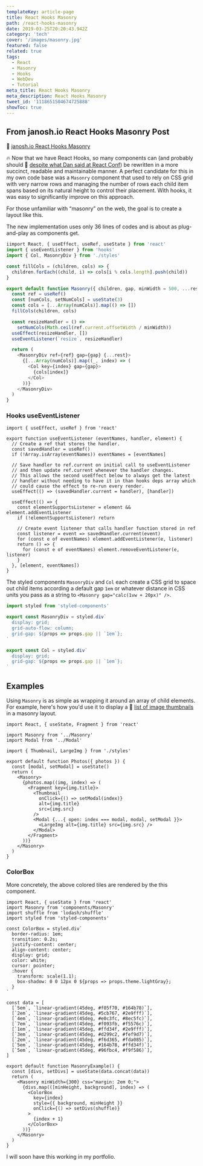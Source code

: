 ```yaml
---
templateKey: article-page
title: React Hooks Masonry
path: /react-hooks-masonry
date: 2019-03-25T20:20:43.942Z
category: 'tech'
cover: '/images/masonry.jpg'
featured: false
related: true
tags:
  - React
  - Masonry
  - Hooks
  - WebDev
  - Tutorial
meta_title: React Hooks Masonry
meta_description: React Hooks Masonry
tweet_id: '1118651504674725888'
showToc: true
---
```


## From janosh.io React Hooks Masonry Post

🔗 [janosh.io React Hooks Masonry](https://janosh.io/blog/react-hooks-masonry)

🔥 Now that we have React Hooks, so many components can (and probably should 🔗 [despite what Dan said at React Conf](https://youtu.be/dpw9EHDh2bM?t=3365)) be rewritten in a more succinct, readable and maintainable manner. A perfect candidate for this in my own code base was a `Masonry` component that used to rely on CSS grid with very narrow rows and managing the number of rows each child item spans based on its natural height to control their placement. With hooks, it was easy to significantly improve on this approach.

For those unfamiliar with “masonry” on the web, the goal is to create a layout like this.

<interactive-colorbox></interactive-colorbox>

The new implementation uses only 36 lines of codes and is about as plug-and-play as components get.

```jsx:title=src/components/masonry/index.js
iimport React, { useEffect, useRef, useState } from 'react'
import { useEventListener } from 'hooks'
import { Col, MasonryDiv } from './styles'

const fillCols = (children, cols) => {
  children.forEach((child, i) => cols[i % cols.length].push(child))
}

export default function Masonry({ children, gap, minWidth = 500, ...rest }) {
  const ref = useRef()
  const [numCols, setNumCols] = useState(3)
  const cols = [...Array(numCols)].map(() => [])
  fillCols(children, cols)

  const resizeHandler = () =>
    setNumCols(Math.ceil(ref.current.offsetWidth / minWidth))
  useEffect(resizeHandler, [])
  useEventListener(`resize`, resizeHandler)

  return (
    <MasonryDiv ref={ref} gap={gap} {...rest}>
      {[...Array(numCols)].map((_, index) => (
        <Col key={index} gap={gap}>
          {cols[index]}
        </Col>
      ))}
    </MasonryDiv>
  )
}
```

### Hooks useEventListener

```jsx:title=/hooks/useEventListener
import { useEffect, useRef } from 'react'

export function useEventListener (eventNames, handler, element) {
  // Create a ref that stores the handler.
  const savedHandler = useRef()
  if (!Array.isArray(eventNames)) eventNames = [eventNames]

  // Save handler to ref.current on initial call to useEventListener
  // and then update ref.current whenever the handler changes.
  // This allows the second useEffect below to always get the latest
  // handler without needing to have it in than hooks deps array which
  // could cause the effect to re-run every render.
  useEffect(() => (savedHandler.current = handler), [handler])

  useEffect(() => {
    const elementSupportsListener = element && element.addEventListener
    if (!elementSupportsListener) return

    // Create event listener that calls handler function stored in ref
    const listener = event => savedHandler.current(event)
    for (const e of eventNames) element.addEventListener(e, listener)
    return () => {
      for (const e of eventNames) element.removeEventListener(e, listener)
    }
  }, [element, eventNames])
}

```

The styled components `MasonryDiv` and `Col` each create a CSS grid to space out child items according a default gap `1em` or whatever distance in CSS units you pass as a string to `<Masonry gap="calc(1vw + 20px)" />`.

```js:title=src/components/masonry/styled.js
import styled from 'styled-components'

export const MasonryDiv = styled.div`
  display: grid;
  grid-auto-flow: column;
  grid-gap: ${props => props.gap || `1em`};
`

export const Col = styled.div`
  display: grid;
  grid-gap: ${props => props.gap || `1em`};
`
```

## Examples

Using `Masonry` is as simple as wrapping it around an array of child elements. For example, here's how you'd use it to display a 🔗 [list of image thumbnails](https://janosh.io/nature) in a masonry layout.

```jsx{3,11,24}
import React, { useState, Fragment } from 'react'

import Masonry from '../Masonry'
import Modal from '../Modal'

import { Thumbnail, LargeImg } from './styles'

export default function Photos({ photos }) {
  const [modal, setModal] = useState()
  return (
    <Masonry>
      {photos.map((img, index) => (
        <Fragment key={img.title}>
          <Thumbnail
            onClick={() => setModal(index)}
            alt={img.title}
            src={img.src}
          />
          <Modal {...{ open: index === modal, modal, setModal }}>
            <LargeImg alt={img.title} src={img.src} />
          </Modal>
        </Fragment>
      ))}
    </Masonry>
  )
}
```

### ColorBox

More concretely, the above colored tiles are rendered by the this component.

```jsx:title=src/components/ColorBox
import React, { useState } from 'react'
import Masonry from 'components/Masonry' 
import shuffle from 'lodash/shuffle'
import styled from 'styled-components'

const ColorBox = styled.div`
  border-radius: 1em;
  transition: 0.2s;
  justify-content: center;
  align-content: center;
  display: grid;
  color: white;
  cursor: pointer;
  :hover {
    transform: scale(1.1);
    box-shadow: 0 0 12px 0 ${props => props.theme.lightGray};
  }
`

const data = [
  [`5em`, `linear-gradient(45deg, #f05f70, #164b78)`],
  [`2em`, `linear-gradient(45deg, #5cb767, #2e9fff)`],
  [`4em`, `linear-gradient(45deg, #e0c3fc, #8ec5fc)`],
  [`7em`, `linear-gradient(45deg, #f093fb, #f5576c)`],
  [`1em`, `linear-gradient(45deg, #ffd34f, #2e9fff)`],
  [`3em`, `linear-gradient(45deg, #d299c2, #fef9d7)`],
  [`2em`, `linear-gradient(45deg, #f6d365, #fda085)`],
  [`5em`, `linear-gradient(45deg, #164b78, #ffd34f)`],
  [`5em`, `linear-gradient(45deg, #96fbc4, #f9f586)`],
]

export default function MasonryExample() {
  const [divs, setDivs] = useState(data.concat(data))
  return (
    <Masonry minWidth={300} css="margin: 2em 0;"> 
      {divs.map(([minHeight, background], index) => (
        <ColorBox
          key={index}
          style={{ background, minHeight }}
          onClick={() => setDivs(shuffle)}
        >
          {index + 1}
        </ColorBox>
      ))}
    </Masonry>
  )
}
```

I will soon have this working in my portfolio.

